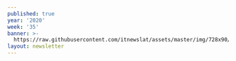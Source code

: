 ```yaml
---
published: true
year: '2020'
week: '35'
banner: >-
  https://raw.githubusercontent.com/itnewslat/assets/master/img/728x90/Banner-Resumen.jpg
layout: newsletter
---
```

